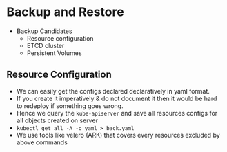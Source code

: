# Backup and Restore

- Backup Candidates
  - Resource configuration
  - ETCD cluster
  - Persistent Volumes


## Resource Configuration

- We can easily get the configs declared declaratively in yaml format.
- If you create it imperatively & do not document it then it would be hard to redeploy if something goes wrong.
- Hence we query the `kube-apiserver` and save all resources configs for all objects created on server
- `kubectl get all -A -o yaml > back.yaml`
- We use tools like velero (ARK) that covers every resources excluded by above commands